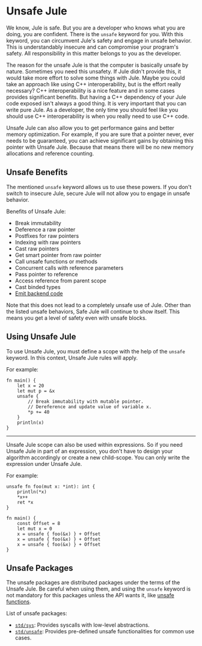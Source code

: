 # Unsafe Jule
We know, Jule is safe. But you are a developer who knows what you are doing, you are confident. There is the `unsafe` keyword for you. With this keyword, you can circumvent Jule's safety and engage in unsafe behavior. This is understandably insecure and can compromise your program's safety. All responsibility in this matter belongs to you as the developer.

The reason for the unsafe Jule is that the computer is basically unsafe by nature. Sometimes you need this unsafety. If Jule didn't provide this, it would take more effort to solve some things with Jule. Maybe you could take an approach like using C++ interoperability, but is the effort really necessary? C++ interoperability is a nice feature and in some cases provides significant benefits. But having a C++ dependency of your Jule code exposed isn't always a good thing. It is very important that you can write pure Jule. As a developer, the only time you should feel like you should use C++ interoperability is when you really need to use C++ code.

Unsafe Jule can also allow you to get performance gains and better memory optimization. For example, if you are sure that a pointer never, ever needs to be guaranteed, you can achieve significant gains by obtaining this pointer with Unsafe Jule. Because that means there will be no new memory allocations and reference counting.

## Unsafe Benefits
The mentioned `unsafe` keyword allows us to use these powers. If you don't switch to insecure Jule, secure Jule will not allow you to engage in unsafe behavior.

Benefits of Unsafe Jule:
- Break immutability
- Deference a raw pointer
- Postfixes for raw pointers
- Indexing with raw pointers
- Cast raw pointers
- Get smart pointer from raw pointer
- Call unsafe functions or methods
- Concurrent calls with reference parameters
- Pass pointer to reference
- Access reference from parent scope
- Cast binded types
- [Emit backend code](/integrated-jule/backend-emits)

Note that this does not lead to a completely unsafe use of Jule. Other than the listed unsafe behaviors, Safe Jule will continue to show itself. This means you get a level of safety even with unsafe blocks.

## Using Unsafe Jule

To use Unsafe Jule, you must define a scope with the help of the `unsafe` keyword. In this context, Unsafe Jule rules will apply.

For example:
```jule
fn main() {
    let x = 20
    let mut p = &x
    unsafe {
        // Break immutability with mutable pointer.
        // Dereference and update value of variable x.
        *p += 40
    }
    println(x)
}
```

---

Unsafe Jule scope can also be used within expressions. So if you need Unsafe Jule in part of an expression, you don't have to design your algorithm accordingly or create a new child-scope. You can only write the expression under Unsafe Jule.

For example:
```jule
unsafe fn foo(mut x: *int): int {
    println(*x)
    *x++
    ret *x
}

fn main() {
    const Offset = 8
    let mut x = 0
    x = unsafe { foo(&x) } + Offset
    x = unsafe { foo(&x) } + Offset
    x = unsafe { foo(&x) } + Offset
}
```

## Unsafe Packages

The unsafe packages are distributed packages under the terms of the Unsafe Jule. Be careful when using them, and using the `unsafe` keyword is not mandatory for this packages unless the API wants it, like [unsafe functions](/unsafe-jule/unsafe-functions).

List of unsafe packages:
- [`std/sys`](/std/sys): Provides syscalls with low-level abstractions.
- [`std/unsafe`](/std/unsafe): Provides pre-defined unsafe functionalities for common use cases.